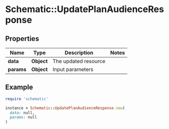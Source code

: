 # Schematic::UpdatePlanAudienceResponse

## Properties

| Name | Type | Description | Notes |
| ---- | ---- | ----------- | ----- |
| **data** | **Object** | The updated resource |  |
| **params** | **Object** | Input parameters |  |

## Example

```ruby
require 'schematic'

instance = Schematic::UpdatePlanAudienceResponse.new(
  data: null,
  params: null
)
```

